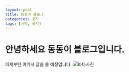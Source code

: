```yaml
---
layout: post
title: 동동이 블로그
categories: 공지
tags: [시작, 공지]
---
```


# 안녕하세요 동동이 블로그입니다.
이제부턴 여기서 글을 쓸 예정입니다.
![바다사진](../../../../../images/DSC01079.jpg)
